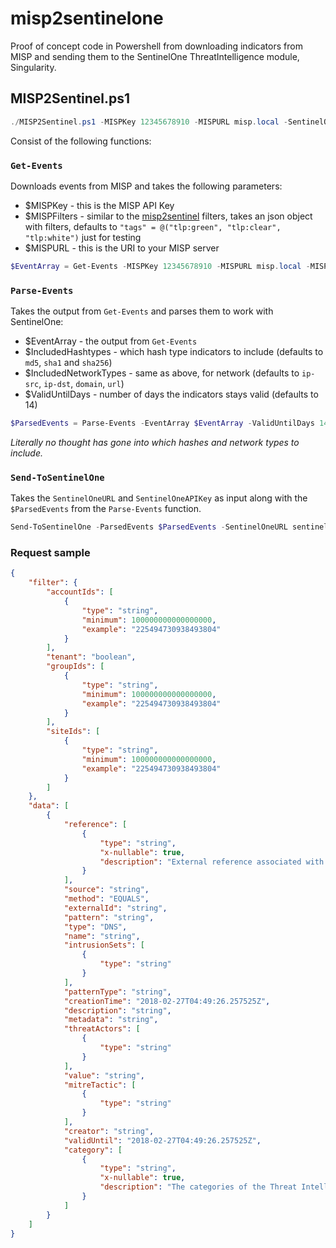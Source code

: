 # misp2sentinelone

Proof of concept code in Powershell from downloading indicators from MISP and sending them to the SentinelOne ThreatIntelligence module, Singularity.

## MISP2Sentinel.ps1

```powershell
./MISP2Sentinel.ps1 -MISPKey 12345678910 -MISPURL misp.local -SentinelOneURL sentinelone.dummy.net -SentinelOneAPIKey 123812381238 -ValidUntilDays 14
```

Consist of the following functions:

### `Get-Events` 

Downloads events from MISP and takes the following parameters:

  - $MISPKey - this is the MISP API Key
  - $MISPFilters - similar to the [misp2sentinel](https://github.com/cudeso/misp2sentinel) filters, takes an json object with filters, defaults to `"tags" = @("tlp:green", "tlp:clear", "tlp:white")` just for testing
  - $MISPURL - this is the URI to your MISP server

  ```powershell
  $EventArray = Get-Events -MISPKey 12345678910 -MISPURL misp.local -MISPFilters @{"tags" = @("tlp:green","tlp:clear"),"enforce_warninglist" = True}
  ```
### `Parse-Events`

Takes the output from `Get-Events` and parses them to work with SentinelOne:

  - $EventArray - the output from `Get-Events`
  - $IncludedHashtypes - which hash type indicators to include (defaults to `md5`, `sha1` and `sha256`)
  - $IncludedNetworkTypes - same as above, for network (defaults to `ip-src`, `ip-dst`, `domain`, `url`)
  - $ValidUntilDays - number of days the indicators stays valid (defaults to 14)

  ```powershell
  $ParsedEvents = Parse-Events -EventArray $EventArray -ValidUntilDays 14
  ```
*Literally no thought has gone into which hashes and network types to include.*

### `Send-ToSentinelOne`

Takes the `SentinelOneURL` and `SentinelOneAPIKey` as input along with the `$ParsedEvents` from the `Parse-Events` function.

```powershell
Send-ToSentinelOne -ParsedEvents $ParsedEvents -SentinelOneURL sentinelone.dummy.net -SentinelOneAPIKey 123812381238
```

### Request sample

```json
{
	"filter": {
		"accountIds": [
			{
				"type": "string",
				"minimum": 100000000000000000,
				"example": "225494730938493804"
			}
		],
		"tenant": "boolean",
		"groupIds": [
			{
				"type": "string",
				"minimum": 100000000000000000,
				"example": "225494730938493804"
			}
		],
		"siteIds": [
			{
				"type": "string",
				"minimum": 100000000000000000,
				"example": "225494730938493804"
			}
		]
	},
	"data": [
		{
			"reference": [
				{
					"type": "string",
					"x-nullable": true,
					"description": "External reference associated with the Threat Intelligence indicator"
				}
			],
			"source": "string",
			"method": "EQUALS",
			"externalId": "string",
			"pattern": "string",
			"type": "DNS",
			"name": "string",
			"intrusionSets": [
				{
					"type": "string"
				}
			],
			"patternType": "string",
			"creationTime": "2018-02-27T04:49:26.257525Z",
			"description": "string",
			"metadata": "string",
			"threatActors": [
				{
					"type": "string"
				}
			],
			"value": "string",
			"mitreTactic": [
				{
					"type": "string"
				}
			],
			"creator": "string",
			"validUntil": "2018-02-27T04:49:26.257525Z",
			"category": [
				{
					"type": "string",
					"x-nullable": true,
					"description": "The categories of the Threat Intelligence indicator, e.g.  the malware type associated with the IOC"
				}
			]
		}
	]
}
```
